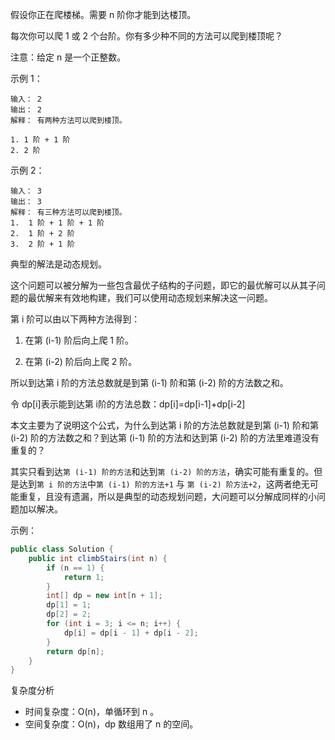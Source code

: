假设你正在爬楼梯。需要 n 阶你才能到达楼顶。

每次你可以爬 1 或 2 个台阶。你有多少种不同的方法可以爬到楼顶呢？

注意：给定 n 是一个正整数。

示例 1：

```
输入： 2
输出： 2
解释： 有两种方法可以爬到楼顶。

1. 1 阶 + 1 阶
2. 2 阶
```

示例 2：

```
输入： 3
输出： 3
解释： 有三种方法可以爬到楼顶。
1.  1 阶 + 1 阶 + 1 阶
2.  1 阶 + 2 阶
3.  2 阶 + 1 阶
```

典型的解法是动态规划。

这个问题可以被分解为一些包含最优子结构的子问题，即它的最优解可以从其子问题的最优解来有效地构建，我们可以使用动态规划来解决这一问题。

第 i 阶可以由以下两种方法得到：

1. 在第 (i-1) 阶后向上爬 1 阶。

2. 在第 (i-2) 阶后向上爬 2 阶。

所以到达第 i 阶的方法总数就是到第 (i-1) 阶和第 (i-2) 阶的方法数之和。

令 dp[i]表示能到达第 i阶的方法总数：dp[i]=dp[i-1]+dp[i-2]

本文主要为了说明这个公式，为什么到达第 i 阶的方法总数就是到第 (i-1) 阶和第 (i-2) 阶的方法数之和？到达第 (i-1) 阶的方法和达到第 (i-2) 阶的方法里难道没有重复的？

其实只看到达`第 (i-1) 阶的方法`和达到`第 (i-2) 阶的方法`，确实可能有重复的。但是达到`第 i 阶的方法`中`第 (i-1) 阶的方法+1` 与 `第 (i-2) 阶方法+2`，这两者绝无可能重复，且没有遗漏，所以是典型的动态规划问题，大问题可以分解成同样的小问题加以解决。

示例：

```Java
public class Solution {
    public int climbStairs(int n) {
        if (n == 1) {
            return 1;
        }
        int[] dp = new int[n + 1];
        dp[1] = 1;
        dp[2] = 2;
        for (int i = 3; i <= n; i++) {
            dp[i] = dp[i - 1] + dp[i - 2];
        }
        return dp[n];
    }
}
```

复杂度分析

- 时间复杂度：O(n)，单循环到 n 。
- 空间复杂度：O(n)，dp 数组用了 n 的空间。

